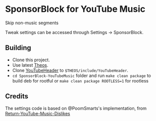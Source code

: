 # SponsorBlock for YouTube Music
Skip non-music segments

Tweak settings can be accessed through Settings → SponsorBlock.

## Building

- Clone this project.
- Use latest [Theos](https://github.com/theos/theos).
- Clone [YouTubeHeader](https://github.com/PoomSmart/YouTubeHeader) to `$THEOS/include/YouTubeHeader`.
- `cd SponsorBlock-YouTubeMusic` folder and run `make clean package` to build deb for rootful or `make clean package ROOTLESS=1` for rootless

## Credits

The settings code is based on @PoomSmarts's implementation, from [Return-YouTube-Music-Dislikes](https://github.com/PoomSmart/Return-YouTube-Music-Dislikes)
